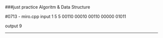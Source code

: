 ###just practice Algoritm & Data Structure

#0713 - miro.cpp
input
1
5 5
00110
00010
00110
00000
01011

output
9

--------
